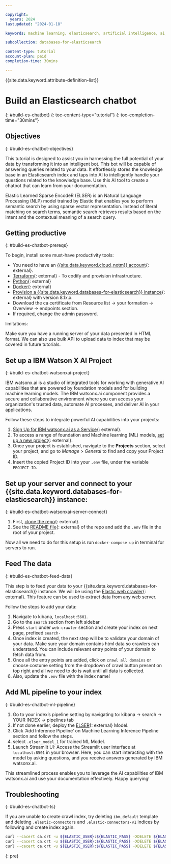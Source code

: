 ```yaml
---

copyright:
  years: 2024
lastupdated: "2024-01-18"

keywords: machine learning, elasticsearch, artificial intelligence, ai, model, vector search, bot

subcollection: databases-for-elasticsearch

content-type: tutorial
account-plan: paid
completion-time: 30mins

---
```


{{site.data.keyword.attribute-definition-list}}

# Build an Elasticsearch chatbot
{: #build-es-chatbot}
{: toc-content-type="tutorial"}
{: toc-completion-time="30mins"}

## Objectives
{: #build-es-chatbot-objectives}

This tutorial is designed to assist you in harnessing the full potential of your data by transforming it into an intelligent bot. This bot will be capable of answering queries related to your data. It effortlessly stores the knowledge base in an Elasticsearch index and taps into AI to intelligently handle your questions related to the knowledge base. Use this AI tool to create a chatbot that can learn from your documentation.

Elastic Learned Sparse EncodeR (ELSER) is an Natural Language Processing (NLP) model trained by Elastic that enables you to perform semantic search by using sparse vector representation. Instead of literal matching on search terms, semantic search retrieves results based on the intent and the contextual meaning of a search query.

## Getting productive
{: #build-es-chatbot-prereqs}

To begin, install some must-have productivity tools:

- You need to have an [{{site.data.keyword.cloud_notm}} account](https://cloud.ibm.com/registration){: external}.
- [Terraform](https://www.terraform.io/){: external} - To codify and provision infrastructure.
- [Python](https://www.python.org/downloads/){: external}
- [Docker](https://www.docker.com/get-started/){: external}
- [Provision a {{site.data.keyword.databases-for-elasticsearch}} instance](https://cloud.ibm.com/databases/databases-for-elasticsearch/create){: external} with version 8.1x.x.
- Download the ca certificate from Resource list -> your formation -> Overview -> endpoints section.
- If required, change the admin password.

limitations:

Make sure you have a running server of your data presented in HTML format. We can also use bulk API to upload data to index that may be covered in future tutorials.

## Set up a IBM Watson X AI Project
{: #build-es-chatbot-watsonxai-project}

IBM watsonx.ai is a studio of integrated tools for working with generative AI capabilities that are powered by foundation models and for building machine learning models. The IBM watsonx.ai component provides a secure and collaborative environment where you can access your organization's trusted data, automate AI processes, and deliver AI in your applications.

Follow these steps to integrate powerful AI capabilities into your projects:

1. [Sign Up for IBM watsonx.ai as a Service](https://www.ibm.com/docs/en/watsonx-as-a-service?topic=started-signing-up-watsonx){: external}.
1. To access a range of foundation and Machine learning (ML) models, [set up a new project](https://www.ibm.com/docs/en/watsonx-as-a-service?topic=projects-creating-project#create-a-project){: external}.
1. Once your project is established, navigate to the **Projects** section, select your project, and go to *Manage* > *General* to find and copy your Project ID.
1. Insert the copied Project ID into your `.env` file, under the variable `PROJECT-ID`.

## Set up your server and connect to your {{site.data.keyword.databases-for-elasticsearch}} instance:
{: #build-es-chatbot-watsonxai-server-connect}

1. First, [clone the repo](https://github.ibm.com/Dhananjay-Meena/icd-elastic-bot){: external}.
1. See the [README file](https://github.ibm.com/Dhananjay-Meena/icd-elastic-bot/blob/main/README.md){: external} of the repo and add the `.env` file in the root of your project.

Now all we need to do for this setup is run `docker-compose up` in terminal for servers to run.

## Feed The data
{: #build-es-chatbot-feed-data}

This step is to feed your data to your {{site.data.keyword.databases-for-elasticsearch}} instance. We will be using the [Elastic web crawler](https://www.elastic.co/guide/en/enterprise-search/current/crawler-private-network-cloud.html){: external}. This feature can be used to extract data from any web server.

Follow the steps to add your data:

1. Navigate to kibana, `localhost:5601`.
1. Go to the `search` section from left sidebar
1. Press `start` under `web-crawler` section and create your index on next page, prefixed `search-`
1. Once index is created, the next step will be to validate your domain of your data. Make sure your domain contains html data so crawlers can understand. You can include relevant entry points of your domain to fetch data from.
1. Once all the entry points are added, click on `crawl all domains` or choose costume setting from the dropdown of crawl button present on top right and all we need to do is wait until all data is collected.
1. Also, update the `.env` file with the index name!

## Add ML pipeline to your index
{: #build-es-chatbot-ml-pipeline}

1. Go to your index’s pipeline setting by navigating to: kibana → search → YOUR INDEX → pipelines tab
1. If not done earlier, deploy the [ELSER](https://www.elastic.co/guide/en/machine-learning/8.10/ml-nlp-elser.html#download-deploy-elser){: external} Model.
1. Click ‘Add Inference Pipeline’ on Machine Learning Inference Pipeline section and follow the steps.
1. select `.elser_model_1` for trained ML Model.
1. Launch Streamlit UI: Access the Streamlit user interface at `localhost:8501` in your browser. Here, you can start interacting with the model by asking questions, and you receive answers generated by IBM watsonx.ai.

This streamlined process enables you to leverage the AI capabilities of IBM watsonx.ai and use your documentation effectively. Happy querying!

## Troubleshooting
{: #build-es-chatbot-ts}

If you are unable to create crawl index, try deleting `ibm_default` template and deleting `.elastic-connectors` and `.elastic-connectors-v1` indices by following and create index again.

```sh
curl --cacert ca.crt -u ${ELASTIC_USER}:${ELASTIC_PASS} -XDELETE ${ELASTIC_HOST}/.elastic_connectors
curl --cacert ca.crt -u ${ELASTIC_USER}:${ELASTIC_PASS} -XDELETE ${ELASTIC_HOST}/.elastic-connectors-v1
curl --cacert ca.crt -u ${ELASTIC_USER}:${ELASTIC_PASS} -XDELETE ${ELASTIC_HOST}/_template/ibm_defaults
```
{: pre}
